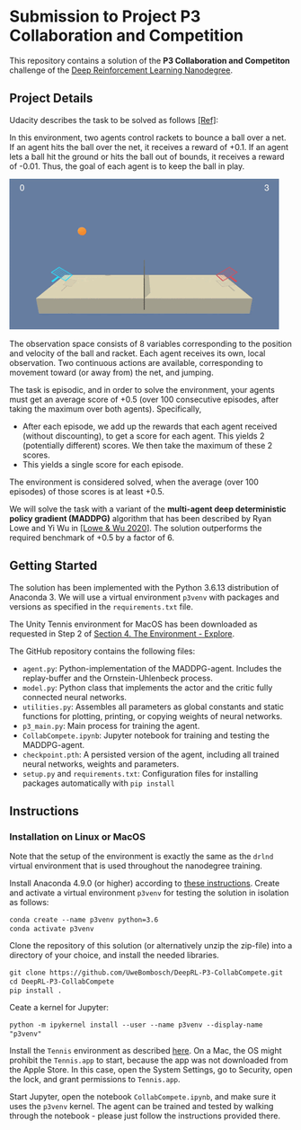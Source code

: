 [//]: # (Image References)
[tennis]: ./images/tennis.gif
# Submission to Project P3 Collaboration and Competition

This repository contains a solution of the **P3 Collaboration and Competiton** challenge of the 
[Deep Reinforcement Learning Nanodegree](https://www.udacity.com/course/deep-reinforcement-learning-nanodegree--nd893).

## Project Details
Udacity describes the task to be solved as follows
[[Ref]](https://classroom.udacity.com/nanodegrees/nd893/parts/f0b328e5-de4f-4a4e-a788-a9965fc2692a/modules/020946b2-198c-45df-8d59-75cd66c0713a/lessons/66375d73-93e2-4be9-83e8-c9a5432a1c1e/concepts/4f073f75-5547-43ab-9359-f86427362b0e):
 
In this environment, two agents control rackets to bounce a ball over a net. If an agent hits the ball over the net, 
it receives a reward of +0.1. If an agent lets a ball hit the ground or hits the ball out of bounds, it receives a 
reward of -0.01. Thus, the goal of each agent is to keep the ball in play.

![tennis][tennis]

The observation space consists of 8 variables corresponding to the position and velocity of the ball and racket. 
Each agent receives its own, local observation. Two continuous actions are available, corresponding to movement 
toward (or away from) the net, and jumping.

The task is episodic, and in order to solve the environment, your agents must get an average score of +0.5 
(over 100 consecutive episodes, after taking the maximum over both agents). Specifically,

* After each episode, we add up the rewards that each agent received (without discounting), to get a score for each agent. 
This yields 2 (potentially different) scores. We then take the maximum of these 2 scores.
* This yields a single score for each episode.

The environment is considered solved, when the average (over 100 episodes) of those scores is at least +0.5.

We will solve the task with a variant of the **multi-agent deep deterministic policy gradient (MADDPG)** algorithm that has 
been described by Ryan Lowe and Yi Wu in 
[[Lowe & Wu 2020]](https://arxiv.org/abs/1706.02275).
The solution outperforms the required benchmark of +0.5 by a factor of 6. 


## Getting Started

The solution has been implemented with the Python 3.6.13 distribution of Anaconda 3. We will use a virtual environment
`p3venv` with packages and versions as specified in the `requirements.txt` file.

The Unity Tennis environment for MacOS has been downloaded as requested in Step 2 of 
[Section 4. The Environment - Explore](https://classroom.udacity.com/nanodegrees/nd893/parts/abb587d8-60cc-4d3f-a628-8f0af120c94a/modules/d08bc8d7-fdfb-42a1-9fe4-62f5d8dcfff2/lessons/5da2debd-eae0-4a70-b21f-be1603870c27/concepts/dc754a0c-d5e1-4a04-98dc-b16bd1a93371).

The GitHub repository contains the following files:
* `agent.py`: Python-implementation of the MADDPG-agent. Includes the replay-buffer and the Ornstein-Uhlenbeck process.
* `model.py`: Python class that implements the actor and the critic fully connected neural networks.
* `utilities.py`: Assembles all parameters as global constants and static functions for plotting, printing, or copying 
weights of neural networks.
* `p3_main.py`: Main process for training the agent.
* `CollabCompete.ipynb`: Jupyter notebook for training and testing the MADDPG-agent.
* `checkpoint.pth`: A persisted version of the agent, including all trained neural networks, weights and parameters.
* `setup.py` and `requirements.txt`: Configuration files for installing packages automatically with `pip install`

## Instructions

### Installation on Linux or MacOS
Note that the setup of the environment is exactly the same as the `drlnd` virtual environment that is used throughout
the nanodegree training.

Install Anaconda 4.9.0 (or higher) according to [these instructions](https://docs.conda.io/projects/conda/en/latest/user-guide/install/index.html).
Create and activate a virtual environment `p3venv` for testing the solution in isolation as follows:

```shell script
conda create --name p3venv python=3.6
conda activate p3venv
```
Clone the repository of this solution (or alternatively unzip the zip-file) into a directory of your choice, and
install the needed libraries.

```shell script
git clone https://github.com/UweBombosch/DeepRL-P3-CollabCompete.git
cd DeepRL-P3-CollabCompete
pip install .
```

Ceate a kernel for Jupyter:
````shell script
python -m ipykernel install --user --name p3venv --display-name "p3venv"
````

Install the ``Tennis`` environment as described [here](https://classroom.udacity.com/nanodegrees/nd893/parts/abb587d8-60cc-4d3f-a628-8f0af120c94a/modules/d08bc8d7-fdfb-42a1-9fe4-62f5d8dcfff2/lessons/5da2debd-eae0-4a70-b21f-be1603870c27/concepts/dc754a0c-d5e1-4a04-98dc-b16bd1a93371).
On a Mac, the OS might prohibit the ``Tennis.app`` to start, because the app was not downloaded from the
Apple Store. In this case, open the System Settings, go to Security, open the lock, and grant permissions to
``Tennis.app``.

Start Jupyter, open the notebook ``CollabCompete.ipynb``, and make 
sure it uses the ``p3venv`` kernel. The agent can be trained and tested by walking through the
notebook - please just follow the instructions provided there.





 

